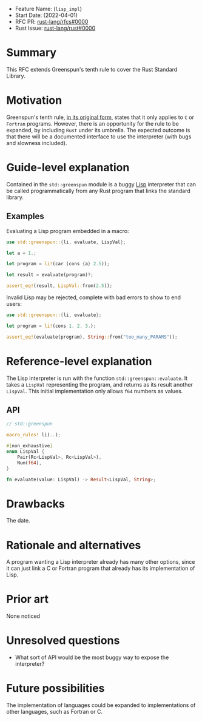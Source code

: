 - Feature Name: (`lisp_impl`)
- Start Date: (2022-04-01)
- RFC PR: [rust-lang/rfcs#0000](https://github.com/rust-lang/rfcs/pull/0000)
- Rust Issue: [rust-lang/rust#0000](https://github.com/rust-lang/rust/issues/0000)

# Summary
[summary]: #summary

This RFC extends Greenspun's tenth rule to cover the Rust Standard Library.

# Motivation
[motivation]: #motivation

Greenspun's tenth rule, [in its original form,][1] states that it only applies to `C` or `Fortran` programs. However, there is an opportunity for the rule to be expanded, by including `Rust` under its umbrella. The expected outcome is that there will be a documented interface to use the interpreter (with bugs and slowness included).

[1]: https://philip.greenspun.com/research/

# Guide-level explanation
[guide-level-explanation]: #guide-level-explanation

Contained in the `std::greenspun` module is a buggy [Lisp][2] interpreter that can be called programmatically from any Rust program that links the standard library.

[2]: https://en.wikipedia.org/wiki/Lisp_(programming_language)

## Examples

Evaluating a Lisp program embedded in a macro:
```rust
use std::greenspun::{li, evaluate, LispVal};

let a = 1.;

let program = li!(car (cons {a} 2.5));

let result = evaluate(program)?;

assert_eq!(result, LispVal::from(2.5));
```

Invalid Lisp may be rejected, complete with bad errors to show to end users:

```rust
use std::greenspun::{li, evaluate};

let program = li!(cons 1. 2. 3.);

assert_eq!(evaluate(program), String::from("too_many_PARAMS"));
```

# Reference-level explanation
[reference-level-explanation]: #reference-level-explanation

The Lisp interpreter is run with the function `std::greenspun::evaluate`. It takes a `LispVal` representing the program, and returns as its result another `LispVal`. This initial implementation only allows `f64` numbers as values.

## API

```rust
// std::greenspun

macro_rules! li(..);

#[non_exhaustive]
enum LispVal {
    Pair(Rc<LispVal>, Rc<LispVal>),
    Num(f64),
}

fn evaluate(value: LispVal) -> Result<LispVal, String>;
```

# Drawbacks
[drawbacks]: #drawbacks

The date.

# Rationale and alternatives
[rationale-and-alternatives]: #rationale-and-alternatives

A program wanting a Lisp interpreter already has many other options, since it can just link a C or Fortran program that already has its implementation of Lisp.

# Prior art
[prior-art]: #prior-art

None noticed

# Unresolved questions
[unresolved-questions]: #unresolved-questions

- What sort of API would be the most buggy way to expose the interpreter?

# Future possibilities
[future-possibilities]: #future-possibilities

The implementation of languages could be expanded to implementations of other languages, such as Fortran or C.

